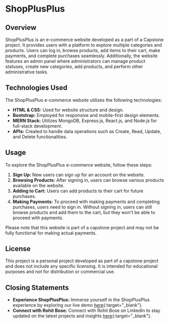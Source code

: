# ShopPlusPlus

## Overview

ShopPlusPlus is an e-commerce website developed as a part of a Capstone project. It provides users with a platform to explore multiple categories and products. Users can log in, browse products, add items to their cart, make payments, and complete purchases seamlessly. Additionally, the website features an admin panel where administrators can manage product statuses, create new categories, add products, and perform other administrative tasks.

## Technologies Used

The ShopPlusPlus e-commerce website utilizes the following technologies:

- **HTML & CSS:** Used for website structure and design.
- **Bootstrap:** Employed for responsive and mobile-first design elements.
- **MERN Stack:** Utilizes MongoDB, Express.js, React.js, and Node.js for full-stack development.
- **APIs:** Created to handle data operations such as Create, Read, Update, and Delete functionalities.

## Usage

To explore the ShopPlusPlus e-commerce website, follow these steps:

1. **Sign Up:** New users can sign up for an account on the website.
2. **Browsing Products:** After signing in, users can browse various products available on the website.
3. **Adding to Cart:** Users can add products to their cart for future purchases.
4. **Making Payments:** To proceed with making payments and completing purchases, users need to sign in. Without signing in, users can still browse products and add them to the cart, but they won't be able to proceed with payments.

Please note that this website is part of a capstone project and may not be fully functional for making actual payments.

## License

This project is a personal project developed as part of a capstone project and does not include any specific licensing. It is intended for educational purposes and not for distribution or commercial use.

## Closing Statements

- **Experience ShopPlusPlus:** Immerse yourself in the ShopPlusPlus experience by exploring our live demo [here](https://panicky-bee-capris.cyclic.app/){:target="_blank"}.
- **Connect with Rohit Bose:** Connect with Rohit Bose on LinkedIn to stay updated on the latest projects and insights [here](https://www.linkedin.com/in/rohitbose/){:target="_blank"}.
